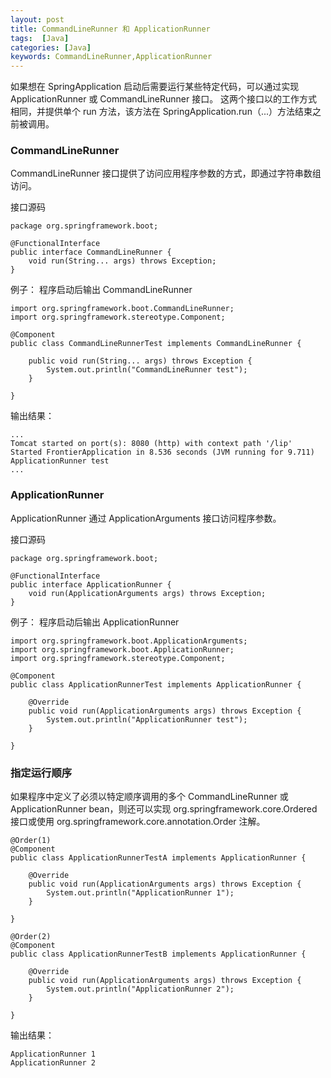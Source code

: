 ```yaml
---
layout: post
title: CommandLineRunner 和 ApplicationRunner
tags:  [Java]
categories: [Java]
keywords: CommandLineRunner,ApplicationRunner
---
```



如果想在 SpringApplication 启动后需要运行某些特定代码，可以通过实现 ApplicationRunner 或 CommandLineRunner 接口。 这两个接口以的工作方式相同，并提供单个 run 方法，该方法在 SpringApplication.run（...）方法结束之前被调用。




### CommandLineRunner

CommandLineRunner 接口提供了访问应用程序参数的方式，即通过字符串数组访问。

接口源码
```
package org.springframework.boot;

@FunctionalInterface
public interface CommandLineRunner {
    void run(String... args) throws Exception;
}
```

例子： 程序启动后输出 CommandLineRunner 
```
import org.springframework.boot.CommandLineRunner;
import org.springframework.stereotype.Component;

@Component
public class CommandLineRunnerTest implements CommandLineRunner {

    public void run(String... args) throws Exception {
        System.out.println("CommandLineRunner test");
    }

}
```

输出结果：
```
...
Tomcat started on port(s): 8080 (http) with context path '/lip' 
Started FrontierApplication in 8.536 seconds (JVM running for 9.711) 
ApplicationRunner test
...
```

### ApplicationRunner

ApplicationRunner 通过 ApplicationArguments 接口访问程序参数。


接口源码
```
package org.springframework.boot;

@FunctionalInterface
public interface ApplicationRunner {
    void run(ApplicationArguments args) throws Exception;
}
```

例子： 程序启动后输出 ApplicationRunner 
```
import org.springframework.boot.ApplicationArguments;
import org.springframework.boot.ApplicationRunner;
import org.springframework.stereotype.Component;

@Component
public class ApplicationRunnerTest implements ApplicationRunner {

    @Override
    public void run(ApplicationArguments args) throws Exception {
        System.out.println("ApplicationRunner test");
    }

}
```

### 指定运行顺序

如果程序中定义了必须以特定顺序调用的多个 CommandLineRunner 或 ApplicationRunner bean，则还可以实现 org.springframework.core.Ordered 接口或使用 org.springframework.core.annotation.Order 注解。


```
@Order(1)
@Component
public class ApplicationRunnerTestA implements ApplicationRunner {

    @Override
    public void run(ApplicationArguments args) throws Exception {
        System.out.println("ApplicationRunner 1");
    }

}
```

```
@Order(2)
@Component
public class ApplicationRunnerTestB implements ApplicationRunner {

    @Override
    public void run(ApplicationArguments args) throws Exception {
        System.out.println("ApplicationRunner 2");
    }

}
```

输出结果：
```
ApplicationRunner 1
ApplicationRunner 2
```